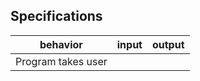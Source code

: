 ## Specifications

| behavior |  input   |  output  |
|----------|:--------:|:--------:|
|Program takes user 